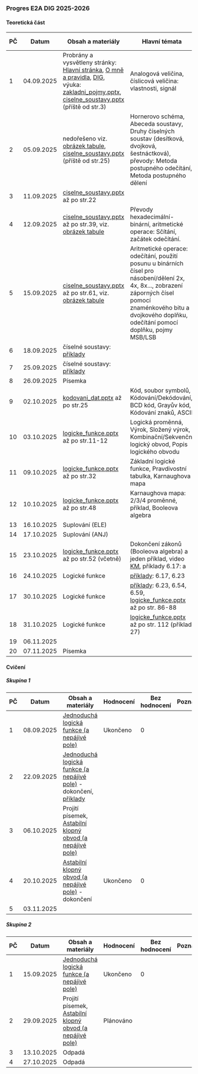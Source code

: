 ### Progres E2A DIG 2025-2026

#### Teoretická část

| PČ   | Datum      | Obsah a materiály                                            | Hlavní témata                                                | Hodnocení | Bez hodnocení | Poznámka            |
| ---- | ---------- | ------------------------------------------------------------ | ------------------------------------------------------------ | --------- | ------------- | ------------------- |
| 1    | 04.09.2025 | Probrány a vysvětleny stránky: [Hlavní stránka](../../README.md), [O mně a pravidla](../../o-mne/readme.md), [DIG](../../predmety/dig/readme.md), výuka: [zakladni_pojmy.pptx](../../predmety/dig/materialy/zakladni_pojmy.pptx), [ciselne_soustavy.pptx](../../predmety/dig/materialy/ciselne_soustavy.pptx) (příště od str.3) | Analogová veličina, číslicová veličina: vlastnosti, signál   |           |               |                     |
| 2    | 05.09.2025 | nedořešeno viz. [obrázek tabule](materialy/e2a-dig_2025-2026/tabule-001.jpg), [ciselne_soustavy.pptx](../../predmety/dig/materialy/ciselne_soustavy.pptx) (příště od str.25) | Hornerovo schéma, Abeceda soustavy, Druhy číselných soustav (desítková, dvojková, šestnáctková), převody: Metoda postupného odečítání, Metoda postupného dělení |           |               |                     |
| 3    | 11.09.2025 | [ciselne_soustavy.pptx](../../predmety/dig/materialy/ciselne_soustavy.pptx)  až po str.22 |                                                              |           |               |                     |
| 4    | 12.09.2025 | [ciselne_soustavy.pptx](../../predmety/dig/materialy/ciselne_soustavy.pptx)  až po str.39, viz. [obrázek tabule](materialy/e2a-dig_2025-2026/tabule-002.jpg) | Převody hexadecimální-binární, aritmetické operace: Sčítání, začátek odečítání. |           |               |                     |
| 5    | 15.09.2025 | [ciselne_soustavy.pptx](../../predmety/dig/materialy/ciselne_soustavy.pptx)  až po str.61, viz. [obrázek tabule](materialy/e2a-dig_2025-2026/tabule-003.jpg) | Aritmetické operace: odečítání, použití posunu u binárních čísel pro násobení/dělení 2x, 4x, 8x..., zobrazení záporných čísel pomocí znaménkového bitu a dvojkového doplňku, odečítání pomocí doplňku, pojmy MSB/LSB |           |               |                     |
| 6    | 18.09.2025 | číselné soustavy: [příklady](../../predmety/dig/materialy/sbirka-prikladu-1.pdf) |                                                              |           |               |                     |
| 7    | 25.09.2025 | číselné soustavy: [příklady](../../predmety/dig/materialy/sbirka-prikladu-1.pdf) |                                                              |           |               |                     |
| 8    | 26.09.2025 | Písemka                                                      |                                                              | Ukončeno  | 3             |                     |
| 9    | 02.10.2025 | [kodovani_dat.pptx](../../predmety/dig/materialy/kodovani_dat.pptx) až po str.25 | Kód, soubor symbolů, Kódování/Dekódování, BCD kód, Grayův kód, Kódování znaků, ASCII |           |               |                     |
| 10   | 03.10.2025 | [logicke_funkce.pptx](../../predmety/dig/materialy/logicke_funkce.pptx) až po str.11-12 | Logická proměnná, Výrok, Složený výrok, Kombinační/Sekvenční logický obvod, Popis logického obvodu |           |               |                     |
| 11   | 09.10.2025 | [logicke_funkce.pptx](../../predmety/dig/materialy/logicke_funkce.pptx) až po str.32 | Základní logické funkce, Pravdivostní tabulka, Karnaughova mapa |           |               |                     |
| 12   | 10.10.2025 | [logicke_funkce.pptx](../../predmety/dig/materialy/logicke_funkce.pptx) až po str.48 | Karnaughova mapa: 2/3/4 proměnné, příklad, Booleova algebra  |           |               |                     |
| 13   | 16.10.2025 | Suplování (ELE)                                              |                                                              |           |               |                     |
| 14   | 17.10.2025 | Suplování (ANJ)                                              |                                                              |           |               |                     |
| 15   | 23.10.2025 | [logicke_funkce.pptx](../../predmety/dig/materialy/logicke_funkce.pptx) až po str.52 (včetně) | Dokončení zákonů (Booleova algebra) a jeden příklad, video [KM](https://www.youtube.com/watch?v=N8E9psq2Ieo), příklady 6.17: a |           |               |                     |
| 16   | 24.10.2025 | Logické funkce                                               | [příklady](../../predmety/dig/materialy/sbirka-prikladu-1.pdf): 6.17, 6.23 |           |               |                     |
| 17   | 30.10.2025 | Logické funkce                                               | [příklady](../../predmety/dig/materialy/sbirka-prikladu-1.pdf): 6.23, 6.54, 6.59, [logicke_funkce.pptx](../../predmety/dig/materialy/logicke_funkce.pptx) až po str. 86-88 |           |               |                     |
| 18   | 31.10.2025 | Logické funkce                                               | [logicke_funkce.pptx](../../predmety/dig/materialy/logicke_funkce.pptx) až po str. 112 (příklad 27) |           |               | přeskočené stránky? |
| 19   | 06.11.2025 |                                                              |                                                              |           |               |                     |
| 20   | 07.11.2025 | Písemka                                                      |                                                              | Plánováno |               |                     |

#### Cvičení

##### Skupina 1

| PČ   | Datum      | Obsah a materiály                                            | Hodnocení | Bez hodnocení | Poznámka |
| ---- | ---------- | ------------------------------------------------------------ | --------- | ------------- | -------- |
| 1    | 08.09.2025 | [Jednoduchá logická funkce (a nepájivé pole)](../../predmety/dig/bloky/cviceni/jednoducha-logicka-funkce/readme.md) | Ukončeno  | 0             |          |
| 2    | 22.09.2025 | [Jednoduchá logická funkce (a nepájivé pole)](../../predmety/dig/bloky/cviceni/jednoducha-logicka-funkce/readme.md) - dokončení, [příklady](../../predmety/dig/materialy/sbirka-prikladu-1.pdf) |           |               |          |
| 3    | 06.10.2025 | Projití písemek, [Astabilní klopný obvod (a nepájivé pole)](../../predmety/dig/bloky/cviceni/astabilni-klopny-obvod/readme.md) |           |               |          |
| 4    | 20.10.2025 | [Astabilní klopný obvod (a nepájivé pole)](../../predmety/dig/bloky/cviceni/astabilni-klopny-obvod/readme.md) - dokončení | Ukončeno  | 0             |          |
| 5    | 03.11.2025 |                                                              |           |               |          |

##### Skupina 2

| PČ   | Datum      | Obsah a materiály                                            | Hodnocení | Bez hodnocení | Poznámka |
| ---- | ---------- | ------------------------------------------------------------ | --------- | ------------- | -------- |
| 1    | 15.09.2025 | [Jednoduchá logická funkce (a nepájivé pole)](../../predmety/dig/bloky/cviceni/jednoducha-logicka-funkce/readme.md) | Ukončeno  | 0             |          |
| 2    | 29.09.2025 | Projití písemek, [Astabilní klopný obvod (a nepájivé pole)](../../predmety/dig/bloky/cviceni/astabilni-klopny-obvod/readme.md) | Plánováno |               |          |
| 3    | 13.10.2025 | Odpadá                                                       |           |               |          |
| 4    | 27.10.2025 | Odpadá                                                       |           |               |          |
